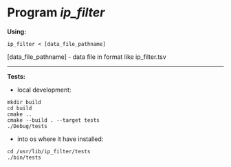 # Program *ip_filter*

**Using:**

`ip_filter < [data_file_pathname]`

[data_file_pathname] - data file in format like ip_filter.tsv

-------------------------
**Tests:**

 - local development:
```
mkdir build
cd build
cmake ..
cmake --build . --target tests
./Debug/tests
```

 - into os where it have installed:
```
cd /usr/lib/ip_filter/tests
./bin/tests
```